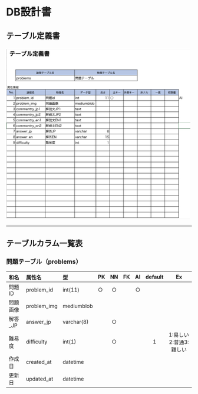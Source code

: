 # DB設計書

##  テーブル定義書

### <img src="./img/DB.png" width="500">

--------

## テーブルカラム一覧表

### 問題テーブル（problems）
 |和名|属性名|型|PK|NN|FK|AI|default|Ex|
 |:---|:---|:---|:---|:---:|:---:|:----:|:--:|:--:|
 |問題ID|problem_id|int(11)|○|○||○|||
 |問題画像|problem_img|mediumblob|||||||
 |解答_JP|answer_jp|varchar(8)||○|||||
 |難易度|difficulty|int(1)||○|||1|1:易しい2:普通3:難しい|
 |作成日|created_at|datetime|||||||
 |更新日|updated_at|datetime|||||||

 
